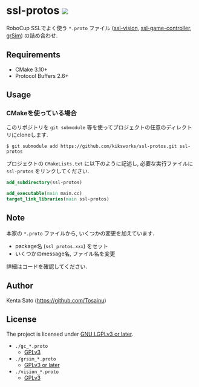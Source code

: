 # ssl-protos ![](https://github.com/kiksworks/ssl-protos/workflows/Build/badge.svg)

RoboCup SSLでよく使う `*.proto` ファイル ([ssl-vision][], [ssl-game-controller][], [grSim][]) の詰め合わせ.

## Requirements

- CMake 3.10+
- Protocol Buffers 2.6+

## Usage

### CMakeを使っている場合

このリポジトリを `git submodule` 等を使ってプロジェクトの任意のディレクトリにcloneします.

```
$ git submodule add https://github.com/kiksworks/ssl-protos.git ssl-protos
```

プロジェクトの `CMakeLists.txt` に以下のように記述し, 必要な実行ファイルに `ssl-protos` をリンクしてください.

```cmake
add_subdirectory(ssl-protos)

add_executable(main main.cc)
target_link_libraries(main ssl-protos)
```

## Note

本家の `*.proto` ファイルから, いくつかの変更を加えています.

- package名 (`ssl_protos.xxx`) をセット
- いくつかのmessage名, ファイル名を変更

詳細はコードを確認してください.

## Author

Kenta Sato (<https://github.com/Tosainu>)

## License

The project is licensed under [GNU LGPLv3 or later](LICENSE).

- `./gc_*.proto`
  - [GPLv3](https://github.com/RoboCup-SSL/ssl-game-controller/blob/master/LICENSE)
- `./grsim_*.proto`
  - [GPLv3 or later](https://github.com/mani-monaj/grSim/blob/master/LICENSE.md)
- `./vision_*.proto`
  - [GPLv3](https://github.com/RoboCup-SSL/ssl-vision/blob/master/COPYING)

[ssl-vision]: https://github.com/RoboCup-SSL/ssl-vision
[grSim]:      https://github.com/mani-monaj/grSim
[ssl-game-controller]: https://github.com/RoboCup-SSL/ssl-game-controller
